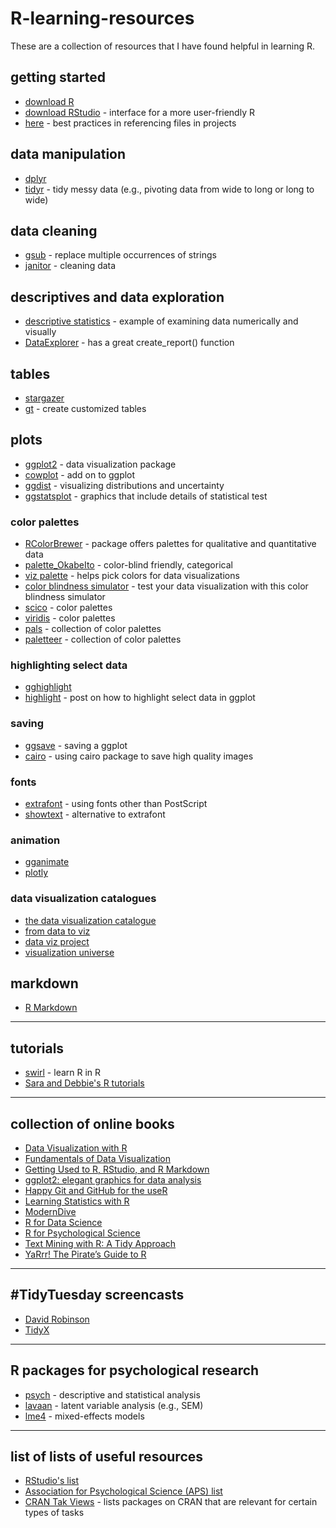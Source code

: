 # R-learning-resources
These are a collection of resources that I have found helpful in learning R.

## getting started
* [download R](https://www.r-project.org/)
* [download RStudio](https://rstudio.com/products/rstudio/download/) - interface for a more user-friendly R
* [here](https://malco.io/2018/11/05/why-should-i-use-the-here-package-when-i-m-already-using-projects/) - best practices in referencing files in projects

## data manipulation
* [dplyr](https://dplyr.tidyverse.org/)
* [tidyr](https://tidyr.tidyverse.org/) - tidy messy data (e.g., pivoting data from wide to long or long to wide)

## data cleaning
* [gsub](http://www.endmemo.com/r/gsub.php) - replace multiple occurrences of strings
* [janitor](https://garthtarr.github.io/meatR/janitor.html) - cleaning data

## descriptives and data exploration
* [descriptive statistics](https://rpsystats.com/datasets.html#descriptive-statistics) - example of examining data numerically and visually
* [DataExplorer](https://boxuancui.github.io/DataExplorer/) - has a great create_report() function

## tables
* [stargazer](https://www.jakeruss.com/cheatsheets/stargazer/)
* [gt](https://gt.rstudio.com/) - create customized tables

## plots
* [ggplot2](https://ggplot2.tidyverse.org/) - data visualization package
* [cowplot](https://cran.r-project.org/web/packages/cowplot/vignettes/introduction.html) - add on to ggplot
* [ggdist](https://mjskay.github.io/ggdist/reference/index.html#section-package-overview) - visualizing distributions and uncertainty
* [ggstatsplot](https://indrajeetpatil.github.io/ggstatsplot/) - graphics that include details of statistical test

### color palettes
* [RColorBrewer](https://www.datanovia.com/en/blog/the-a-z-of-rcolorbrewer-palette/) - package offers palettes for qualitative and quantitative data
* [palette_OkabeIto](https://rdrr.io/github/clauswilke/colorblindr/man/scale_OkabeIto.html) - color-blind friendly, categorical
* [viz palette](https://projects.susielu.com/viz-palette) - helps pick colors for data visualizations
* [color blindness simulator](https://www.color-blindness.com/coblis-color-blindness-simulator/) - test your data visualization with this color blindness simulator
* [scico](https://github.com/thomasp85/scico) - color palettes
* [viridis](https://cran.r-project.org/web/packages/viridis/vignettes/intro-to-viridis.html) - color palettes
* [pals](https://kwstat.github.io/pals/) - collection of color palettes
* [paletteer](https://github.com/EmilHvitfeldt/paletteer) - collection of color palettes

### highlighting select data
* [gghighlight](https://cran.r-project.org/web/packages/gghighlight/vignettes/gghighlight.html)
* [highlight](https://cmdlinetips.com/2019/05/how-to-highlight-select-data-points-with-ggplot2-in-r/) - post on how to highlight select data in ggplot

### saving
* [ggsave](http://www.sthda.com/english/wiki/ggsave-save-a-ggplot-r-software-and-data-visualization) - saving a ggplot
* [cairo](https://aebou.rbind.io/posts/2020/11/how-to-export-high-quality-images-in-r/) - using cairo package to save high quality images

### fonts
* [extrafont](https://cran.r-project.org/web/packages/extrafont/README.html) - using fonts other than PostScript
* [showtext](https://cran.rstudio.com/web/packages/showtext/vignettes/introduction.html) - alternative to extrafont

### animation
* [gganimate](https://gganimate.com/articles/gganimate.html)
* [plotly](https://plotly.com/r/getting-started/)

### data visualization catalogues
* [the data visualization catalogue](https://datavizcatalogue.com/)
* [from data to viz](https://www.data-to-viz.com/)
* [data viz project](https://datavizproject.com/)
* [visualization universe](http://visualizationuniverse.com/charts/)

## markdown
* [R Markdown](https://rmarkdown.rstudio.com/index.html)

****

## tutorials
* [swirl](https://swirlstats.com/students.html) - learn R in R
* [Sara and Debbie's R tutorials](https://debyeeneuro.com/r-tutorials/)

***

## collection of online books
* [Data Visualization with R](https://rkabacoff.github.io/datavis/)
* [Fundamentals of Data Visualization](https://clauswilke.com/dataviz/)
* [Getting Used to R, RStudio, and R Markdown](https://rbasics.netlify.app/index.html)
* [ggplot2: elegant graphics for data analysis](https://ggplot2-book.org/index.html)
* [Happy Git and GitHub for the useR](https://happygitwithr.com/)
* [Learning Statistics with R](https://learningstatisticswithr.com/)
* [ModernDive](https://moderndive.com/)
* [R for Data Science](https://r4ds.had.co.nz/)
* [R for Psychological Science](https://psyr.djnavarro.net/)
* [Text Mining with R: A Tidy Approach](https://www.tidytextmining.com/tidytext.html)
* [YaRrr! The Pirate’s Guide to R](https://ndphillips.github.io/piratesguide.html)

***

## #TidyTuesday screencasts
* [David Robinson](https://www.youtube.com/user/safe4democracy/videos)
* [TidyX](https://www.youtube.com/c/TidyX_screencast/videos)

***

## R packages for psychological research
* [psych](http://personality-project.org/r/psych/) - descriptive and statistical analysis
* [lavaan](https://lavaan.ugent.be/start.html) - latent variable analysis (e.g., SEM)
* [lme4](https://github.com/lme4/lme4/) - mixed-effects models

***

## list of lists of useful resources
* [RStudio's list](https://support.rstudio.com/hc/en-us/articles/201057987-Quick-list-of-useful-R-packages)
* [Association for Psychological Science (APS) list](https://www.psychologicalscience.org/observer/learning-to-work-with-r)
* [CRAN Tak Views](https://cran.r-project.org/web/views/) - lists packages on CRAN that are relevant for certain types of tasks

